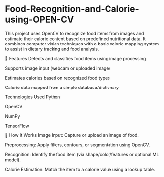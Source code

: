 # Food-Recognition-and-Calorie-using-OPEN-CV

This project uses OpenCV to recognize food items from images and estimate their calorie content based on predefined nutritional data. It combines computer vision techniques with a basic calorie mapping system to assist in dietary tracking and food analysis.

📌 Features
 Detects and classifies food items using image processing

Supports image input (webcam or uploaded image)

 Estimates calories based on recognized food types

 Calorie data mapped from a simple database/dictionary

 Technologies Used
Python

OpenCV

NumPy

TensorFlow

🧠 How It Works
Image Input: Capture or upload an image of food.

Preprocessing: Apply filters, contours, or segmentation using OpenCV.

Recognition: Identify the food item (via shape/color/features or optional ML model).

Calorie Estimation: Match the item to a calorie value using a lookup table.

